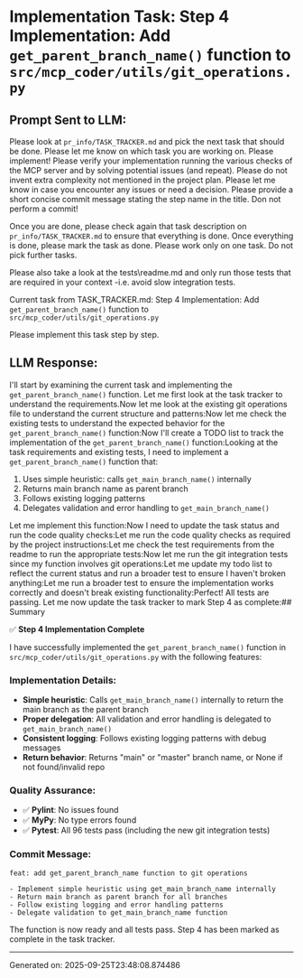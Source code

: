 # Implementation Task: Step 4 Implementation: Add `get_parent_branch_name()` function to `src/mcp_coder/utils/git_operations.py`

## Prompt Sent to LLM:
Please look at `pr_info/TASK_TRACKER.md` and pick the next task that should be done.
Please let me know on which task you are working on.
Please implement!
Please verify your implementation running the various checks of the MCP server and by solving potential issues (and repeat).
Please do not invent extra complexity not mentioned in the project plan.
Please let me know in case you encounter any issues or need a decision.
Please provide a short concise commit message stating the step name in the title. Don not perform a commit!

Once you are done, please check again that task description on `pr_info/TASK_TRACKER.md` to ensure that everything is done.
Once everything is done, please mark the task as done.
Please work only on one task. Do not pick further tasks.

Please also take a look at the tests\readme.md and only run those tests that are required in your context -i.e. avoid slow integration tests.

Current task from TASK_TRACKER.md: Step 4 Implementation: Add `get_parent_branch_name()` function to `src/mcp_coder/utils/git_operations.py`

Please implement this task step by step.

## LLM Response:
I'll start by examining the current task and implementing the `get_parent_branch_name()` function. Let me first look at the task tracker to understand the requirements.Now let me look at the existing git operations file to understand the current structure and patterns:Now let me check the existing tests to understand the expected behavior for the `get_parent_branch_name()` function:Now I'll create a TODO list to track the implementation of the `get_parent_branch_name()` function:Looking at the task requirements and existing tests, I need to implement a `get_parent_branch_name()` function that:

1. Uses simple heuristic: calls `get_main_branch_name()` internally
2. Returns main branch name as parent branch
3. Follows existing logging patterns
4. Delegates validation and error handling to `get_main_branch_name()`

Let me implement this function:Now I need to update the task status and run the code quality checks:Let me run the code quality checks as required by the project instructions:Let me check the test requirements from the readme to run the appropriate tests:Now let me run the git integration tests since my function involves git operations:Let me update my todo list to reflect the current status and run a broader test to ensure I haven't broken anything:Let me run a broader test to ensure the implementation works correctly and doesn't break existing functionality:Perfect! All tests are passing. Let me now update the task tracker to mark Step 4 as complete:## Summary

✅ **Step 4 Implementation Complete**

I have successfully implemented the `get_parent_branch_name()` function in `src/mcp_coder/utils/git_operations.py` with the following features:

### Implementation Details:
- **Simple heuristic**: Calls `get_main_branch_name()` internally to return the main branch as the parent branch
- **Proper delegation**: All validation and error handling is delegated to `get_main_branch_name()`
- **Consistent logging**: Follows existing logging patterns with debug messages
- **Return behavior**: Returns "main" or "master" branch name, or None if not found/invalid repo

### Quality Assurance:
- ✅ **Pylint**: No issues found
- ✅ **MyPy**: No type errors found  
- ✅ **Pytest**: All 96 tests pass (including the new git integration tests)

### Commit Message:
```
feat: add get_parent_branch_name function to git operations

- Implement simple heuristic using get_main_branch_name internally
- Return main branch as parent branch for all branches
- Follow existing logging and error handling patterns
- Delegate validation to get_main_branch_name function
```

The function is now ready and all tests pass. Step 4 has been marked as complete in the task tracker.

---
Generated on: 2025-09-25T23:48:08.874486
